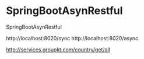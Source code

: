 # SpringBootAsynRestful
SpringBootAsynRestful


http://localhost:8020/sync
http://localhost:8020/async

http://services.groupkt.com/country/get/all